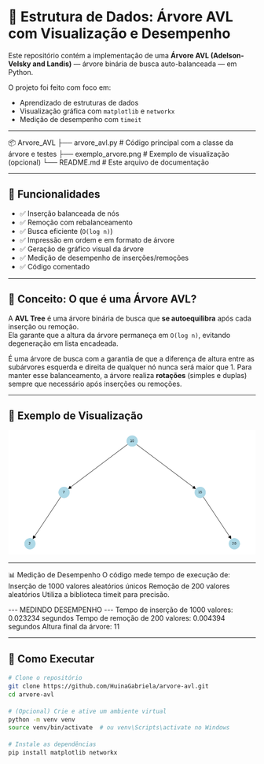 # 🌳 Estrutura de Dados: Árvore AVL com Visualização e Desempenho

Este repositório contém a implementação de uma **Árvore AVL (Adelson-Velsky and Landis)** — árvore binária de busca auto-balanceada — em Python.

O projeto foi feito com foco em:
- Aprendizado de estruturas de dados
- Visualização gráfica com `matplotlib` e `networkx`
- Medição de desempenho com `timeit`

---

📦 Arvore_AVL
├── arvore_avl.py        # Código principal com a classe da árvore e testes
├── exemplo_arvore.png   # Exemplo de visualização (opcional)
└── README.md            # Este arquivo de documentação

---

## 🔧 Funcionalidades

- ✅ Inserção balanceada de nós
- ✅ Remoção com rebalanceamento
- ✅ Busca eficiente (`O(log n)`)
- ✅ Impressão em ordem e em formato de árvore
- ✅ Geração de gráfico visual da árvore
- ✅ Medição de desempenho de inserções/remoções
- ✅ Código comentado

---

## 📌 Conceito: O que é uma Árvore AVL?

A **AVL Tree** é uma árvore binária de busca que **se autoequilibra** após cada inserção ou remoção.  
Ela garante que a altura da árvore permaneça em `O(log n)`, evitando degeneração em lista encadeada.

É uma árvore de busca com a garantia de que a diferença de altura entre as subárvores esquerda e direita de qualquer nó nunca será maior que 1. Para manter esse balanceamento, a árvore realiza **rotações** (simples e duplas) sempre que necessário após inserções ou remoções.

---

## 📸 Exemplo de Visualização

![Exemplo de árvore gerada](exemplo_arvore.png)

---

📊 Medição de Desempenho
O código mede tempo de execução de:
Inserção de 1000 valores aleatórios únicos
Remoção de 200 valores aleatórios
Utiliza a biblioteca timeit para precisão.

--- MEDINDO DESEMPENHO ---
Tempo de inserção de 1000 valores: 0.023234 segundos
Tempo de remoção de 200 valores: 0.004394 segundos
Altura final da árvore: 11

---

## 🚀 Como Executar

```bash
# Clone o repositório
git clone https://github.com/HuinaGabriela/arvore-avl.git
cd arvore-avl

# (Opcional) Crie e ative um ambiente virtual
python -m venv venv
source venv/bin/activate  # ou venv\Scripts\activate no Windows

# Instale as dependências
pip install matplotlib networkx
